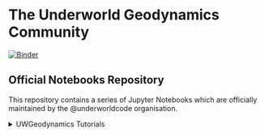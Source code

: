# The Underworld Geodynamics Community

[![Binder](https://mybinder.org/badge_logo.svg)](https://mybinder.org/v2/gh/underworld-community/official/master)

## Official Notebooks Repository

This repository contains a series of Jupyter Notebooks which are officially maintained by the @underworldcode organisation.

<details>
<summary>UWGeodynamics Tutorials</summary>
<br>

| Title         | Description   |
|:-------------:|:-------------:|
| Tutorial1 [![Binder](https://mybinder.org/badge_logo.svg)](https://mybinder.org/v2/gh/underworld-community/official/master?filepath=UWGeodynamics_Tutorials/UWGeo_tutorial1_RiftExtension%2FTutorial_1_ThermoMechanical_Model.ipynb) | (Thermo-mechanical model with pressure and temperature dependent, non-linear viscous-plastic rheologies)|
| Tutorial2 [![Binder](https://mybinder.org/badge_logo.svg)](https://mybinder.org/v2/gh/underworld-community/official/master?filepath=UWGeodynamics_Tutorials/UWGeo_tutorial2_RiftMelt%2FTutorial_2_Melt.ipynb) |   |
| Tutorial3 [![Binder](https://mybinder.org/badge_logo.svg)](https://mybinder.org/v2/gh/underworld-community/official/master?filepath=UWGeodynamics_Tutorials/UWGeo_tutorial3_ExtensionStaticMesh%2FTutorial3_sandbox_extension_deform_mesh.ipynb))|   |
| Tutorial4 [![Binder](https://mybinder.org/badge_logo.svg)](https://mybinder.org/v2/gh/underworld-community/official/master?filepath=UWGeodynamics_Tutorials/UWGeo_tutorial4_ExtensionDeformMesh%2FTutorial_4_SandboxExtensionDeformMesh.ipynb))|   |
| Tutorial5 [![Binder](https://mybinder.org/badge_logo.svg)](https://mybinder.org/v2/gh/underworld-community/official/master?filepath=UWGeodynamics_Tutorials/UWGeo_tutorial5_Compressionh%2FTutorial_5_NumericalSandboxCompression.ipynb))|   |
| Tutorial6 [![Binder](https://mybinder.org/badge_logo.svg)](https://mybinder.org/v2/gh/underworld-community/official/master?filepath=UWGeodynamics_Tutorials/UWGeo_tutorial6_Convergence%2FTutorial_6_Convergence_Model.ipynb))|   |
| Tutorial7 [![Binder](https://mybinder.org/badge_logo.svg)](https://mybinder.org/v2/gh/underworld-community/official/master?filepath=UWGeodynamics_Tutorials/UWGeo_tutorial7_SimpleSurfaceProcesses%2FTutorial_7_Simple_Surface_Processes.ipynb))|   |
| Tutorial8 [![Binder](https://mybinder.org/badge_logo.svg)](https://mybinder.org/v2/gh/underworld-community/official/master?filepath=UWGeodynamics_Tutorials/UWGeo_tutorial8_3D_LithosphericModel%2FTutorial_8_3D_Lithospheric_Model.ipynb))|   |
| Tutorial9 [![Binder](https://mybinder.org/badge_logo.svg)](https://mybinder.org/v2/gh/underworld-community/official/master?filepath=UWGeodynamics_Tutorials/UWGeo_tutorial9_SubductionViscoElastic%2FTutorial_9_Subduction_ViscoElastic.ipynb))|   |
| Tutorial10 [![Binder](https://mybinder.org/badge_logo.svg)](https://mybinder.org/v2/gh/underworld-community/official/master?filepath=UWGeodynamics_Tutorials/UWGeo_tutorial10_PassiveMargins%2FTutorial_10_passive_margins.ipynb))|   |
| Tutorial11 [![Binder](https://mybinder.org/badge_logo.svg)](https://mybinder.org/v2/gh/underworld-community/official/master?filepath=UWGeodynamics_Tutorials/UWGeo_tutorial11_Thrust_Wedge%2FTutorial_11_ThrustWedges.ipynb))|   |
| Tutorial12 [![Binder](https://mybinder.org/badge_logo.svg)](https://mybinder.org/v2/gh/underworld-community/official/master?filepath=UWGeodynamics_Tutorials/UWGeo_tutorial12_CouplingBadlands%2FTutorial_12_CouplingBadlands.ipynb))|   |

</details>

